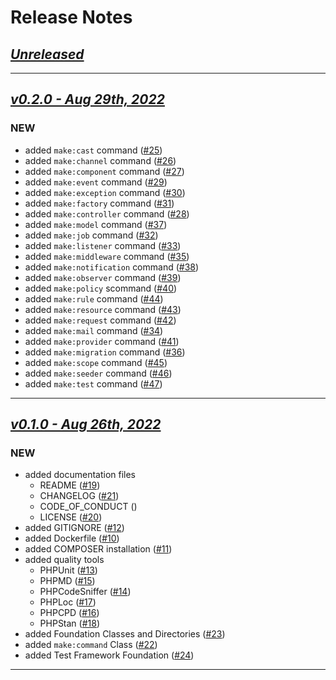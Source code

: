 # Release Notes
## _[Unreleased](https://github.com/mluster/jazz-modules/compare/v0.2.0...main)_

---
## _[v0.2.0 - Aug 29th, 2022](https://github.com/mluster/jazz-modules/compare/v0.2.0...main)_
### NEW
- added `make:cast` command ([#25](https://github.com/mluster/jazz-modules/issues/25))
- added `make:channel` command ([#26](https://github.com/mluster/jazz-modules/issues/26))
- added `make:component` command ([#27](https://github.com/mluster/jazz-modules/issues/27))
- added `make:event` command ([#29](https://github.com/mluster/jazz-modules/issues/29))
- added `make:exception` command ([#30](https://github.com/mluster/jazz-modules/issues/30))
- added `make:factory` command ([#31](https://github.com/mluster/jazz-modules/issues/31))
- added `make:controller` command ([#28](https://github.com/mluster/jazz-modules/issues/28))
- added `make:model` command ([#37](https://github.com/mluster/jazz-modules/issues/37))
- added `make:job` command ([#32](https://github.com/mluster/jazz-modules/issues/32))
- added `make:listener` command ([#33](https://github.com/mluster/jazz-modules/issues/33))
- added `make:middleware` command ([#35](https://github.com/mluster/jazz-modules/issues/35))
- added `make:notification` command ([#38](https://github.com/mluster/jazz-modules/issues/38))
- added `make:observer` command ([#39](https://github.com/mluster/jazz-modules/issues/39))
- added `make:policy` scommand ([#40](https://github.com/mluster/jazz-modules/issues/40))
- added `make:rule` command ([#44](https://github.com/mluster/jazz-modules/issues/44))
- added `make:resource` command ([#43](https://github.com/mluster/jazz-modules/issues/43))
- added `make:request` command ([#42](https://github.com/mluster/jazz-modules/issues/42))
- added `make:mail` command ([#34](https://github.com/mluster/jazz-modules/issues/34))
- added `make:provider` command ([#41](https://github.com/mluster/jazz-modules/issues/41))
- added `make:migration` command ([#36](https://github.com/mluster/jazz-modules/issues/36))
- added `make:scope` command ([#45](https://github.com/mluster/jazz-modules/issues/45))
- added `make:seeder` command ([#46](https://github.com/mluster/jazz-modules/issues/46))
- added `make:test` command ([#47](https://github.com/mluster/jazz-modules/issues/47))

---
## _[v0.1.0 - Aug 26th, 2022](https://github.com/mluster/jazz-modules/compare/v0.1.0...v0.2.0)_
### NEW
- added documentation files
  - README ([#19](https://github.com/mluster/jazz-modules/issues/19))
  - CHANGELOG ([#21](https://github.com/mluster/jazz-modules/issues/21))
  - CODE_OF_CONDUCT ([]())
  - LICENSE ([#20](https://github.com/mluster/jazz-modules/issues/20))
- added GITIGNORE ([#12](https://github.com/mluster/jazz-modules/issues/12))
- added Dockerfile ([#10](https://github.com/mluster/jazz-modules/issues/10))
- added COMPOSER installation ([#11](https://github.com/mluster/jazz-modules/issues/11))
- added quality tools
  - PHPUnit ([#13](https://github.com/mluster/jazz-modules/issues/13))
  - PHPMD ([#15](https://github.com/mluster/jazz-modules/issues/15))
  - PHPCodeSniffer ([#14](https://github.com/mluster/jazz-modules/issues/14))
  - PHPLoc ([#17](https://github.com/mluster/jazz-modules/issues/17))
  - PHPCPD ([#16](https://github.com/mluster/jazz-modules/issues/16))
  - PHPStan ([#18](https://github.com/mluster/jazz-modules/issues/18))
- added Foundation Classes and Directories ([#23](https://github.com/mluster/jazz-modules/issues/23))
- added `make:command` Class ([#22](https://github.com/mluster/jazz-modules/issues/22))
- added Test Framework Foundation ([#24](https://github.com/mluster/jazz-modules/issues/24))

---
<!--
## [vX.Y.Z - (Mon DDth, YYYY)](Github Link to compare/vX.Y.Z...vX.Y.Z)
### (NEW|Updated|Fixed|Removed)
- Issue Summary ([#ID](Link to Pull Request))
-->
